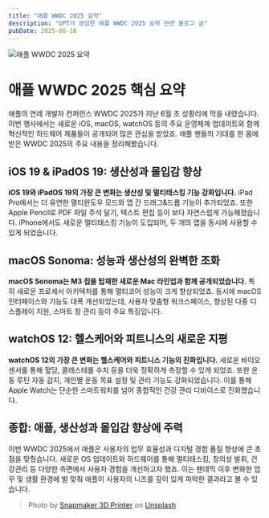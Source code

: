 ```yaml
---
title: "애플 WWDC 2025 요약"
description: "GPT가 생성한 애플 WWDC 2025 요약 관련 블로그 글"
pubDate: 2025-06-16
---
```

![애플 WWDC 2025 요약](https://images.unsplash.com/photo-1730860900322-f654d4a5e956?crop=entropy&cs=tinysrgb&fit=max&fm=jpg&ixid=M3w3NjQ2NzZ8MHwxfHJhbmRvbXx8fHx8fHx8fDE3NTAwNjI1MTd8&ixlib=rb-4.1.0&q=80&w=1080)

# 애플 WWDC 2025 핵심 요약

애플의 연례 개발자 컨퍼런스 WWDC 2025가 지난 6월 초 성황리에 막을 내렸습니다. 이번 행사에서는 새로운 iOS, macOS, watchOS 등의 주요 운영체제 업데이트와 함께 혁신적인 하드웨어 제품들이 공개되어 많은 관심을 받았죠. 애플 팬들의 기대를 한 몸에 받은 WWDC 2025의 주요 내용을 정리해봤습니다.

## iOS 19 & iPadOS 19: 생산성과 몰입감 향상

**iOS 19와 iPadOS 19의 가장 큰 변화는 생산성 및 멀티태스킹 기능 강화입니다.** iPad Pro에서는 더 유연한 멀티윈도우 모드와 앱 간 드래그&드롭 기능이 추가되었죠. 또한 Apple Pencil로 PDF 파일 주석 달기, 텍스트 편집 등이 보다 자연스럽게 가능해졌습니다. iPhone에서도 새로운 멀티태스킹 기능이 도입되어, 두 개의 앱을 동시에 사용할 수 있게 되었습니다.

## macOS Sonoma: 성능과 생산성의 완벽한 조화

**macOS Sonoma는 M3 칩을 탑재한 새로운 Mac 라인업과 함께 공개되었습니다.** 특히 새로운 프로세서 아키텍처를 통해 멀티코어 성능이 크게 향상되었죠. 동시에 macOS 인터페이스와 기능도 대폭 개선되었는데, 사용자 맞춤형 워크스페이스, 향상된 다중 디스플레이 지원, 스마트 창 관리 등이 주요 특징입니다.

## watchOS 12: 헬스케어와 피트니스의 새로운 지평

**watchOS 12의 가장 큰 변화는 헬스케어와 피트니스 기능의 진화입니다.** 새로운 바이오센서를 통해 혈당, 콜레스테롤 수치 등을 더욱 정확하게 측정할 수 있게 되었죠. 또한 운동 루틴 자동 감지, 개인별 운동 목표 설정 및 관리 기능도 강화되었습니다. 이를 통해 Apple Watch는 단순한 스마트워치를 넘어 종합적인 건강 관리 디바이스로 진화했습니다.

## 종합: 애플, 생산성과 몰입감 향상에 주력

이번 WWDC 2025에서 애플은 사용자의 업무 효율성과 디지털 경험 품질 향상에 큰 초점을 맞췄습니다. 새로운 OS 업데이트와 하드웨어를 통해 멀티태스킹, 창의성 발휘, 건강관리 등 다양한 측면에서 사용자 경험을 개선하고자 했죠. 이는 팬데믹 이후 변화한 업무 및 생활 환경에 발 맞춰 애플이 사용자의 니즈를 깊이 있게 파악한 결과라고 볼 수 있습니다.

> Photo by [Snapmaker 3D Printer](https://unsplash.com/@snapmaker_official) on [Unsplash](https://unsplash.com)
